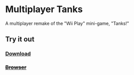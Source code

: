# Multiplayer Tanks
A multiplayer remake of the "Wii Play" mini-game, "Tanks!"

## Try it out  
### [Download](https://github.com/hadley31/multiplayer-tanks/releases/download/v0.0.1-alpha/Multiplayer_Tanks_Demo.zip)  
### [~~Browser~~](https://github.com/hadley31/multiplayer-tanks)
